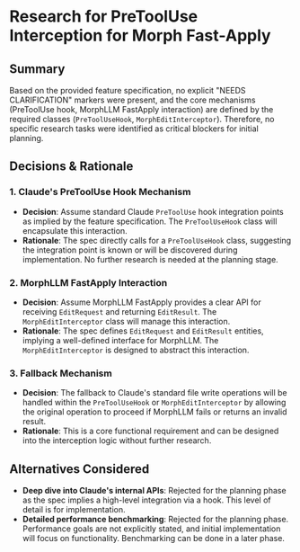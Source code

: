# Research for PreToolUse Interception for Morph Fast-Apply

## Summary
Based on the provided feature specification, no explicit "NEEDS CLARIFICATION" markers were present, and the core mechanisms (PreToolUse hook, MorphLLM FastApply interaction) are defined by the required classes (`PreToolUseHook`, `MorphEditInterceptor`). Therefore, no specific research tasks were identified as critical blockers for initial planning.

## Decisions & Rationale

### 1. Claude's PreToolUse Hook Mechanism
- **Decision**: Assume standard Claude `PreToolUse` hook integration points as implied by the feature specification. The `PreToolUseHook` class will encapsulate this interaction.
- **Rationale**: The spec directly calls for a `PreToolUseHook` class, suggesting the integration point is known or will be discovered during implementation. No further research is needed at the planning stage.

### 2. MorphLLM FastApply Interaction
- **Decision**: Assume MorphLLM FastApply provides a clear API for receiving `EditRequest` and returning `EditResult`. The `MorphEditInterceptor` class will manage this interaction.
- **Rationale**: The spec defines `EditRequest` and `EditResult` entities, implying a well-defined interface for MorphLLM. The `MorphEditInterceptor` is designed to abstract this interaction.

### 3. Fallback Mechanism
- **Decision**: The fallback to Claude's standard file write operations will be handled within the `PreToolUseHook` or `MorphEditInterceptor` by allowing the original operation to proceed if MorphLLM fails or returns an invalid result.
- **Rationale**: This is a core functional requirement and can be designed into the interception logic without further research.

## Alternatives Considered
- **Deep dive into Claude's internal APIs**: Rejected for the planning phase as the spec implies a high-level integration via a hook. This level of detail is for implementation.
- **Detailed performance benchmarking**: Rejected for the planning phase. Performance goals are not explicitly stated, and initial implementation will focus on functionality. Benchmarking can be done in a later phase.

